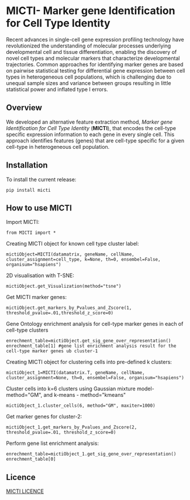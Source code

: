 MICTI- Marker gene Identification for Cell Type Identity
========================================================

Recent advances in single-cell gene expression profiling technology have revolutionized the understanding of molecular processes underlying developmental cell and tissue differentiation, enabling the discovery of novel cell types and molecular markers that characterize developmental trajectories.  Common approaches for identifying marker genes are based on pairwise statistical testing for differential gene expression between cell types in heterogeneous cell populations, which is challenging due to unequal sample sizes and variance between groups resulting in little statistical power and inflated type I errors. 

Overview
--------

We developed an alternative feature extraction method, *Marker gene Identification for Cell Type Identity* (**MICTI**), that encodes the cell-type specific expression information to each gene in every single cell. This approach identifies features (genes) that are cell-type specific for a given cell-type in heterogeneous cell population.


Installation
------------

To install the current release:

	pip install micti
	
How to use MICTI
----------------

Import MICTI:

	from MICTI import *

Creating MICTI object for known cell type cluster label:

	mictiObject=MICTI(datamatrix, geneName, cellName, cluster_assignment=cell_type, k=None, th=0, ensembel=False, organisum="hsapiens")

2D visualisation with T-SNE:

	mictiObject.get_Visualization(method="tsne")

Get MICTI marker genes:

	mictiObject.get_markers_by_Pvalues_and_Zscore(1, threshold_pvalue=.01,threshold_z_score=0)

Gene Ontology enrichment analysis for cell-type marker genes in each of cell-type clusters

	enrechment_table=mictiObject.get_sig_gene_over_representation()
	enrechment_table[1] #gene list enrichment analysis result for the cell-type marker genes ub cluster-1

Creating MICTI object for clustering cells into pre-defined k clusters:

	mictiObject_1=MICTI(datamatrix.T, geneName, cellName, cluster_assignment=None, th=0, ensembel=False, organisum="hsapiens")

Cluster cells into k=6 clusters using Gaussian mixture model- method="GM", and k-means - method="kmeans"

	mictiObject_1.cluster_cells(6, method="GM", maxiter=1000)

Get marker genes for cluster-2:
	
	mictiObject_1.get_markers_by_Pvalues_and_Zscore(2, threshold_pvalue=.01, threshold_z_score=0)

Perform gene list enrichment analysis:

	enrechment_table=mictiObject_1.get_sig_gene_over_representation()
	enrechment_table[0]

Licence
-------

[MICTI LICENCE](./LICENSE)
